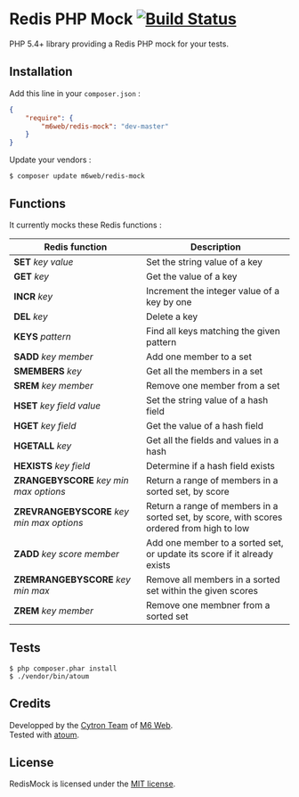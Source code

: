 # Redis PHP Mock [![Build Status](https://secure.travis-ci.org/M6Web/RedisMock.png)](http://travis-ci.org/M6Web/RedisMock)

PHP 5.4+ library providing a Redis PHP mock for your tests.  

## Installation

Add this line in your `composer.json` :

```json
{
    "require": {
        "m6web/redis-mock": "dev-master"
    }
}
```

Update your vendors :

```
$ composer update m6web/redis-mock
```

## Functions

It currently mocks these Redis functions :

Redis function                                   | Description
-------------------------------------------------|------------
**SET** *key* *value*                            | Set the string value of a key
**GET** *key*                                    | Get the value of a key
**INCR** *key*                                   | Increment the integer value of a key by one
**DEL** *key*                                    | Delete a key
**KEYS** *pattern*                               | Find all keys matching the given pattern
**SADD** *key* *member*                          | Add one member to a set
**SMEMBERS** *key*                               | Get all the members in a set
**SREM** *key* *member*                          | Remove one member from a set
**HSET** *key* *field* *value*                   | Set the string value of a hash field
**HGET** *key* *field*                           | Get the value of a hash field
**HGETALL** *key*                                | Get all the fields and values in a hash
**HEXISTS** *key* *field*                        | Determine if a hash field exists
**ZRANGEBYSCORE** *key* *min* *max* *options*    | Return a range of members in a sorted set, by score
**ZREVRANGEBYSCORE** *key* *min* *max* *options* | Return a range of members in a sorted set, by score, with scores ordered from high to low
**ZADD** *key* *score* *member*                  | Add one member to a sorted set, or update its score if it already exists
**ZREMRANGEBYSCORE** *key* *min* *max*           | Remove all members in a sorted set within the given scores
**ZREM** *key* *member*                          | Remove one membner from a sorted set

## Tests

```shell
$ php composer.phar install
$ ./vendor/bin/atoum
```

## Credits

Developped by the [Cytron Team](http://cytron.fr/) of [M6 Web](http://tech.m6web.fr/).  
Tested with [atoum](http://atoum.org).

## License

RedisMock is licensed under the [MIT license](LICENSE).
